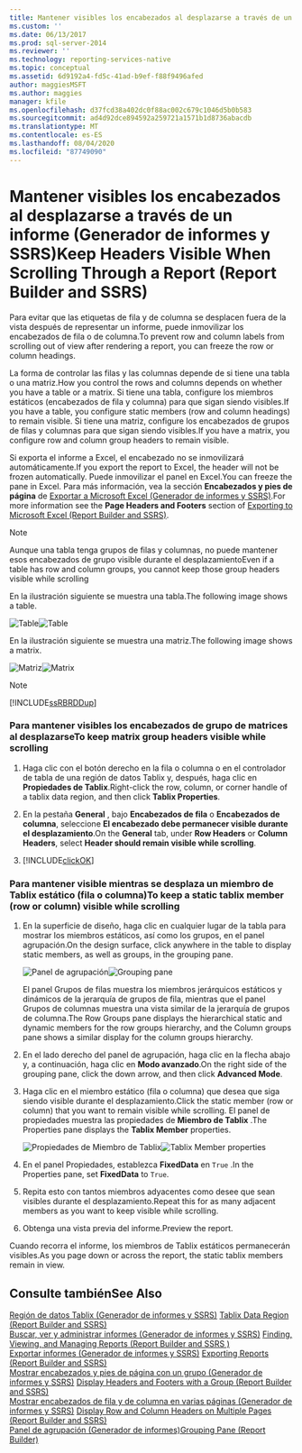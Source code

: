```yaml
---
title: Mantener visibles los encabezados al desplazarse a través de un informe (Generador de informes y SSRS) | Microsoft Docs
ms.custom: ''
ms.date: 06/13/2017
ms.prod: sql-server-2014
ms.reviewer: ''
ms.technology: reporting-services-native
ms.topic: conceptual
ms.assetid: 6d9192a4-fd5c-41ad-b9ef-f88f9496afed
author: maggiesMSFT
ms.author: maggies
manager: kfile
ms.openlocfilehash: d37fcd38a402dc0f88ac002c679c1046d5b0b583
ms.sourcegitcommit: ad4d92dce894592a259721a1571b1d8736abacdb
ms.translationtype: MT
ms.contentlocale: es-ES
ms.lasthandoff: 08/04/2020
ms.locfileid: "87749090"
---
```

# <a name="keep-headers-visible-when-scrolling-through-a-report-report-builder-and-ssrs"></a><span data-ttu-id="38b3e-102">Mantener visibles los encabezados al desplazarse a través de un informe (Generador de informes y SSRS)</span><span class="sxs-lookup"><span data-stu-id="38b3e-102">Keep Headers Visible When Scrolling Through a Report (Report Builder and SSRS)</span></span>
  <span data-ttu-id="38b3e-103">Para evitar que las etiquetas de fila y de columna se desplacen fuera de la vista después de representar un informe, puede inmovilizar los encabezados de fila o de columna.</span><span class="sxs-lookup"><span data-stu-id="38b3e-103">To prevent row and column labels from scrolling out of view after rendering a report, you can freeze the row or column headings.</span></span>  
  
 <span data-ttu-id="38b3e-104">La forma de controlar las filas y las columnas depende de si tiene una tabla o una matriz.</span><span class="sxs-lookup"><span data-stu-id="38b3e-104">How you control the rows and columns depends on whether you have a table or a matrix.</span></span> <span data-ttu-id="38b3e-105">Si tiene una tabla, configure los miembros estáticos (encabezados de fila y columna) para que sigan siendo visibles.</span><span class="sxs-lookup"><span data-stu-id="38b3e-105">If you have a table, you configure static members (row and column headings) to remain visible.</span></span> <span data-ttu-id="38b3e-106">Si tiene una matriz, configure los encabezados de grupos de filas y columnas para que sigan siendo visibles.</span><span class="sxs-lookup"><span data-stu-id="38b3e-106">If you have a matrix, you configure row and column group headers to remain visible.</span></span>  
  
 <span data-ttu-id="38b3e-107">Si exporta el informe a Excel, el encabezado no se inmovilizará automáticamente.</span><span class="sxs-lookup"><span data-stu-id="38b3e-107">If you export the report to Excel, the header will not be frozen automatically.</span></span> <span data-ttu-id="38b3e-108">Puede inmovilizar el panel en Excel.</span><span class="sxs-lookup"><span data-stu-id="38b3e-108">You can freeze the pane in Excel.</span></span> <span data-ttu-id="38b3e-109">Para más información, vea la sección **Encabezados y pies de página** de [Exportar a Microsoft Excel &#40;Generador de informes y SSRS&#41;](../report-builder/exporting-to-microsoft-excel-report-builder-and-ssrs.md).</span><span class="sxs-lookup"><span data-stu-id="38b3e-109">For more information see the **Page Headers and Footers** section of [Exporting to Microsoft Excel &#40;Report Builder and SSRS&#41;](../report-builder/exporting-to-microsoft-excel-report-builder-and-ssrs.md).</span></span>  
  
> [!NOTE]  
>  <span data-ttu-id="38b3e-110">Aunque una tabla tenga grupos de filas y columnas, no puede mantener esos encabezados de grupo visible durante el desplazamiento</span><span class="sxs-lookup"><span data-stu-id="38b3e-110">Even if a table has row and column groups, you cannot keep those group headers visible while scrolling</span></span>  
  
 <span data-ttu-id="38b3e-111">En la ilustración siguiente se muestra una tabla.</span><span class="sxs-lookup"><span data-stu-id="38b3e-111">The following image shows a table.</span></span>  
  
 <span data-ttu-id="38b3e-112">![Table](../media/table.png "Tabla")</span><span class="sxs-lookup"><span data-stu-id="38b3e-112">![Table](../media/table.png "Table")</span></span>  
  
 <span data-ttu-id="38b3e-113">En la ilustración siguiente se muestra una matriz.</span><span class="sxs-lookup"><span data-stu-id="38b3e-113">The following image shows a matrix.</span></span>  
  
 <span data-ttu-id="38b3e-114">![Matriz](../media/matrix.png "Matrix")</span><span class="sxs-lookup"><span data-stu-id="38b3e-114">![Matrix](../media/matrix.png "Matrix")</span></span>  
  
> [!NOTE]  
>  [!INCLUDE[ssRBRDDup](../../includes/ssrbrddup-md.md)]  
  
### <a name="to-keep-matrix-group-headers-visible-while-scrolling"></a><span data-ttu-id="38b3e-115">Para mantener visibles los encabezados de grupo de matrices al desplazarse</span><span class="sxs-lookup"><span data-stu-id="38b3e-115">To keep matrix group headers visible while scrolling</span></span>  
  
1.  <span data-ttu-id="38b3e-116">Haga clic con el botón derecho en la fila o columna o en el controlador de tabla de una región de datos Tablix y, después, haga clic en **Propiedades de Tablix**.</span><span class="sxs-lookup"><span data-stu-id="38b3e-116">Right-click the row, column, or corner handle of a tablix data region, and then click **Tablix Properties**.</span></span>  
  
2.  <span data-ttu-id="38b3e-117">En la pestaña **General** , bajo **Encabezados de fila** o **Encabezados de columna**, seleccione **El encabezado debe permanecer visible durante el desplazamiento**.</span><span class="sxs-lookup"><span data-stu-id="38b3e-117">On the **General** tab, under **Row Headers** or **Column Headers**, select **Header should remain visible while scrolling**.</span></span>  
  
3.  [!INCLUDE[clickOK](../../includes/clickok-md.md)]  
  
### <a name="to-keep-a-static-tablix-member-row-or-column-visible-while-scrolling"></a><span data-ttu-id="38b3e-118">Para mantener visible mientras se desplaza un miembro de Tablix estático (fila o columna)</span><span class="sxs-lookup"><span data-stu-id="38b3e-118">To keep a static tablix member (row or column) visible while scrolling</span></span>  
  
1.  <span data-ttu-id="38b3e-119">En la superficie de diseño, haga clic en cualquier lugar de la tabla para mostrar los miembros estáticos, así como los grupos, en el panel agrupación.</span><span class="sxs-lookup"><span data-stu-id="38b3e-119">On the design surface, click anywhere in the table to display static members, as well as groups, in the grouping pane.</span></span>  
  
     <span data-ttu-id="38b3e-120">![Panel de agrupación](../media/grouppane-updated.png "Panel de agrupación")</span><span class="sxs-lookup"><span data-stu-id="38b3e-120">![Grouping pane](../media/grouppane-updated.png "Grouping pane")</span></span>  
  
     <span data-ttu-id="38b3e-121">El panel Grupos de filas muestra los miembros jerárquicos estáticos y dinámicos de la jerarquía de grupos de fila, mientras que el panel Grupos de columnas muestra una vista similar de la jerarquía de grupos de columna.</span><span class="sxs-lookup"><span data-stu-id="38b3e-121">The Row Groups pane displays the hierarchical static and dynamic members for the row groups hierarchy, and the Column groups pane shows a similar display for the column groups hierarchy.</span></span>  
  
2.  <span data-ttu-id="38b3e-122">En el lado derecho del panel de agrupación, haga clic en la flecha abajo y, a continuación, haga clic en **Modo avanzado**.</span><span class="sxs-lookup"><span data-stu-id="38b3e-122">On the right side of the grouping pane, click the down arrow, and then click **Advanced Mode**.</span></span>  
  
3.  <span data-ttu-id="38b3e-123">Haga clic en el miembro estático (fila o columna) que desea que siga siendo visible durante el desplazamiento.</span><span class="sxs-lookup"><span data-stu-id="38b3e-123">Click the static member (row or column) that you want to remain visible while scrolling.</span></span> <span data-ttu-id="38b3e-124">El panel de propiedades muestra las propiedades de **Miembro de Tablix** .</span><span class="sxs-lookup"><span data-stu-id="38b3e-124">The Properties pane displays the **Tablix Member** properties.</span></span>  
  
     <span data-ttu-id="38b3e-125">![Propiedades de Miembro de Tablix](../media/grouppane-tablixmember-updated.png "Propiedades de Miembro de Tablix")</span><span class="sxs-lookup"><span data-stu-id="38b3e-125">![Tablix Member properties](../media/grouppane-tablixmember-updated.png "Tablix Member properties")</span></span>  
  
4.  <span data-ttu-id="38b3e-126">En el panel Propiedades, establezca **FixedData** en `True` .</span><span class="sxs-lookup"><span data-stu-id="38b3e-126">In the Properties pane, set **FixedData** to `True`.</span></span>  
  
5.  <span data-ttu-id="38b3e-127">Repita esto con tantos miembros adyacentes como desee que sean visibles durante el desplazamiento.</span><span class="sxs-lookup"><span data-stu-id="38b3e-127">Repeat this for as many adjacent members as you want to keep visible while scrolling.</span></span>  
  
6.  <span data-ttu-id="38b3e-128">Obtenga una vista previa del informe.</span><span class="sxs-lookup"><span data-stu-id="38b3e-128">Preview the report.</span></span>  
  
 <span data-ttu-id="38b3e-129">Cuando recorra el informe, los miembros de Tablix estáticos permanecerán visibles.</span><span class="sxs-lookup"><span data-stu-id="38b3e-129">As you page down or across the report, the static tablix members remain in view.</span></span>  
  
## <a name="see-also"></a><span data-ttu-id="38b3e-130">Consulte también</span><span class="sxs-lookup"><span data-stu-id="38b3e-130">See Also</span></span>  
 <span data-ttu-id="38b3e-131">[Región de datos Tablix &#40;Generador de informes y SSRS&#41;](../tablix-data-region-report-builder-and-ssrs.md) </span><span class="sxs-lookup"><span data-stu-id="38b3e-131">[Tablix Data Region &#40;Report Builder and SSRS&#41;](../tablix-data-region-report-builder-and-ssrs.md) </span></span>  
 <span data-ttu-id="38b3e-132">[Buscar, ver y administrar informes &#40;Generador de informes y SSRS&#41;](../report-builder/finding-viewing-and-managing-reports-report-builder-and-ssrs.md) </span><span class="sxs-lookup"><span data-stu-id="38b3e-132">[Finding, Viewing, and Managing Reports &#40;Report Builder and SSRS &#41;](../report-builder/finding-viewing-and-managing-reports-report-builder-and-ssrs.md) </span></span>  
 <span data-ttu-id="38b3e-133">[Exportar informes &#40;Generador de informes y SSRS&#41;](../report-builder/export-reports-report-builder-and-ssrs.md) </span><span class="sxs-lookup"><span data-stu-id="38b3e-133">[Exporting Reports &#40;Report Builder and SSRS&#41;](../report-builder/export-reports-report-builder-and-ssrs.md) </span></span>  
 <span data-ttu-id="38b3e-134">[Mostrar encabezados y pies de página con un grupo &#40;Generador de informes y SSRS&#41;](display-headers-and-footers-with-a-group-report-builder-and-ssrs.md) </span><span class="sxs-lookup"><span data-stu-id="38b3e-134">[Display Headers and Footers with a Group &#40;Report Builder and SSRS&#41;](display-headers-and-footers-with-a-group-report-builder-and-ssrs.md) </span></span>  
 <span data-ttu-id="38b3e-135">[Mostrar encabezados de fila y de columna en varias páginas &#40;Generador de informes y SSRS&#41;](display-row-and-column-headers-on-multiple-pages-report-builder-and-ssrs.md) </span><span class="sxs-lookup"><span data-stu-id="38b3e-135">[Display Row and Column Headers on Multiple Pages &#40;Report Builder and SSRS&#41;](display-row-and-column-headers-on-multiple-pages-report-builder-and-ssrs.md) </span></span>  
 [<span data-ttu-id="38b3e-136">Panel de agrupación &#40;Generador de informes&#41;</span><span class="sxs-lookup"><span data-stu-id="38b3e-136">Grouping Pane &#40;Report Builder&#41;</span></span>](grouping-pane-report-builder.md)  
  
  
